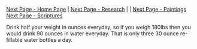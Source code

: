 [Next Page - Home Page](/index.md) | [Next Page - Research](/Research.md) |  | [Next Page - Paintings](/Paintings.md)  [Next Page - Scriptures](/Verses.md)

Drink half your weight in ounces everyday, so if you weigh 180lbs then you would drink 90 ounces in water everyday. That is only three 30 ounce re-fillable water bottles a day.
